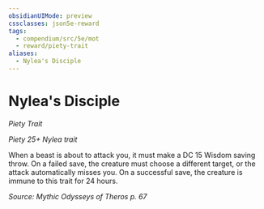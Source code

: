 ```yaml
---
obsidianUIMode: preview
cssclasses: json5e-reward
tags:
  - compendium/src/5e/mot
  - reward/piety-trait
aliases:
  - Nylea's Disciple
---
```

# Nylea's Disciple
*Piety Trait*  

*Piety 25+ Nylea trait*

When a beast is about to attack you, it must make a DC 15 Wisdom saving throw. On a failed save, the creature must choose a different target, or the attack automatically misses you. On a successful save, the creature is immune to this trait for 24 hours.

*Source: Mythic Odysseys of Theros p. 67*